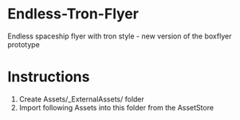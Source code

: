 # Endless-Tron-Flyer
Endless spaceship flyer with tron style - new version of the boxflyer prototype

# Instructions
1. Create Assets/_ExternalAssets/ folder<br>
2. Import following Assets into this folder from the AssetStore
